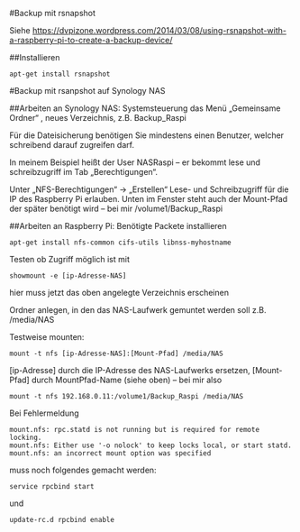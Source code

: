 #Backup mit rsnapshot

Siehe
https://dvpizone.wordpress.com/2014/03/08/using-rsnapshot-with-a-raspberry-pi-to-create-a-backup-device/

##Installieren

    apt-get install rsnapshot


#Backup mit rsanpshot auf Synology NAS

##Arbeiten an Synology NAS:
Systemsteuerung das Menü „Gemeinsame Ordner“ , neues Verzeichnis, z.B. Backup_Raspi

Für die Dateisicherung benötigen Sie mindestens einen Benutzer, welcher schreibend darauf zugreifen darf.

In meinem Beispiel heißt der User NASRaspi – er bekommt lese und schreibzugriff im Tab „Berechtigungen“.

Unter „NFS-Berechtigungen“ → „Erstellen“ Lese- und Schreibzugriff für die IP des Raspberry Pi erlauben. Unten im Fenster steht auch der Mount-Pfad der später benötigt wird – bei mir /volume1/Backup_Raspi 

##Arbeiten an Raspberry Pi:
Benötigte Packete installieren
    
    apt-get install nfs-common cifs-utils libnss-myhostname

Testen ob Zugriff möglich ist mit

    showmount -e [ip-Adresse-NAS]
    
hier muss jetzt das oben angelegte Verzeichnis erscheinen

Ordner anlegen, in den das NAS-Laufwerk gemuntet werden soll z.B. /media/NAS

Testweise mounten:

    mount -t nfs [ip-Adresse-NAS]:[Mount-Pfad] /media/NAS

[ip-Adresse] durch die IP-Adresse des NAS-Laufwerks ersetzen, [Mount-Pfad] durch MountPfad-Name (siehe oben) – bei mir also

    mount -t nfs 192.168.0.11:/volume1/Backup_Raspi /media/NAS

Bei Fehlermeldung

    mount.nfs: rpc.statd is not running but is required for remote locking.
    mount.nfs: Either use '-o nolock' to keep locks local, or start statd.
    mount.nfs: an incorrect mount option was specified
    
muss noch folgendes gemacht werden:

    service rpcbind start
    
und

    update-rc.d rpcbind enable

